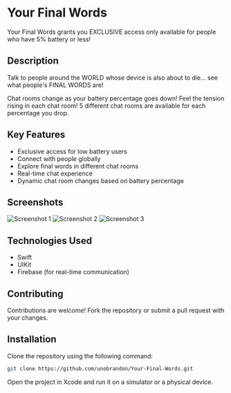 # Your Final Words

Your Final Words grants you EXCLUSIVE access only available for people who have 5% battery or less!

## Description

Talk to people around the WORLD whose device is also about to die... see what people's FINAL WORDS are!

Chat rooms change as your battery percentage goes down! Feel the tension rising in each chat room! 5 different chat rooms are available for each percentage you drop.

## Key Features

- Exclusive access for low battery users
- Connect with people globally
- Explore final words in different chat rooms
- Real-time chat experience
- Dynamic chat room changes based on battery percentage

## Screenshots

![Screenshot 1](screenshots/SSyfw1.png)
![Screenshot 2](screenshots/SSyfw2.png)
![Screenshot 3](screenshots/SSyfw3.png)

## Technologies Used

- Swift
- UIKit
- Firebase (for real-time communication)

## Contributing

Contributions are welcome! Fork the repository or submit a pull request with your changes.

## Installation

Clone the repository using the following command:

```bash
git clone https://github.com/unobrandon/Your-Final-Words.git
```

Open the project in Xcode and run it on a simulator or a physical device.

